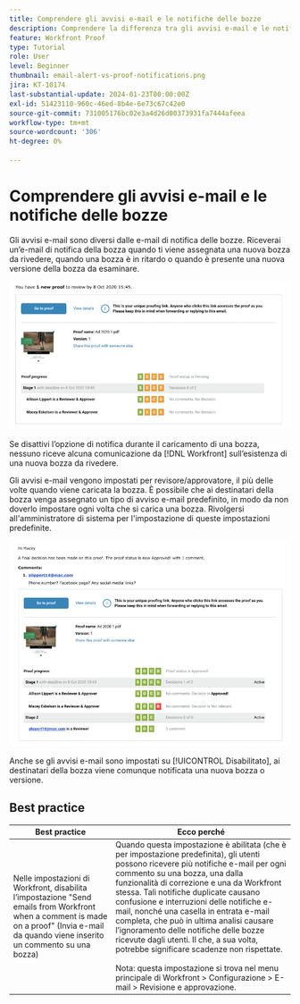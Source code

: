 ```yaml
---
title: Comprendere gli avvisi e-mail e le notifiche delle bozze
description: Comprendere la differenza tra gli avvisi e-mail e le notifiche delle bozze in [!DNL  Workfront].
feature: Workfront Proof
type: Tutorial
role: User
level: Beginner
thumbnail: email-alert-vs-proof-notifications.png
jira: KT-10174
last-substantial-update: 2024-01-23T00:00:00Z
exl-id: 51423110-960c-46ed-8b4e-6e73c67c42e0
source-git-commit: 731005176bc02e3a4d26d00373931fa7444afeea
workflow-type: tm+mt
source-wordcount: '306'
ht-degree: 0%

---
```


# Comprendere gli avvisi e-mail e le notifiche delle bozze

Gli avvisi e-mail sono diversi dalle e-mail di notifica delle bozze. Riceverai un’e-mail di notifica della bozza quando ti viene assegnata una nuova bozza da rivedere, quando una bozza è in ritardo o quando è presente una nuova versione della bozza da esaminare.

![Immagine di un’e-mail di notifica della bozza che indica che è presente una nuova bozza da rivedere.](assets/email-alert-1.png)

Se disattivi l’opzione di notifica durante il caricamento di una bozza, nessuno riceve alcuna comunicazione da [!DNL Workfront] sull’esistenza di una nuova bozza da rivedere.

Gli avvisi e-mail vengono impostati per revisore/approvatore, il più delle volte quando viene caricata la bozza. È possibile che ai destinatari della bozza venga assegnato un tipo di avviso e-mail predefinito, in modo da non doverlo impostare ogni volta che si carica una bozza. Rivolgersi all&#39;amministratore di sistema per l&#39;impostazione di queste impostazioni predefinite.

![Immagine di un avviso e-mail che indica che è stata presa una decisione sulla bozza ed è presente un commento da rivedere.](assets/email-alert-2.png)

Anche se gli avvisi e-mail sono impostati su [!UICONTROL Disabilitato], ai destinatari della bozza viene comunque notificata una nuova bozza o versione.

## Best practice

| Best practice | Ecco perché |
|---|---|
| Nelle impostazioni di Workfront, disabilita l’impostazione &quot;Send emails from Workfront when a comment is made on a proof&quot; (Invia e-mail da quando viene inserito un commento su una bozza) | Quando questa impostazione è abilitata (che è per impostazione predefinita), gli utenti possono ricevere più notifiche e-mail per ogni commento su una bozza, una dalla funzionalità di correzione e una da Workfront stessa. Tali notifiche duplicate causano confusione e interruzioni delle notifiche e-mail, nonché una casella in entrata e-mail completa, che può in ultima analisi causare l’ignoramento delle notifiche delle bozze ricevute dagli utenti. Il che, a sua volta, potrebbe significare scadenze non rispettate. <br> <br>Nota: questa impostazione si trova nel menu principale di Workfront > Configurazione > E-mail > Revisione e approvazione. |


